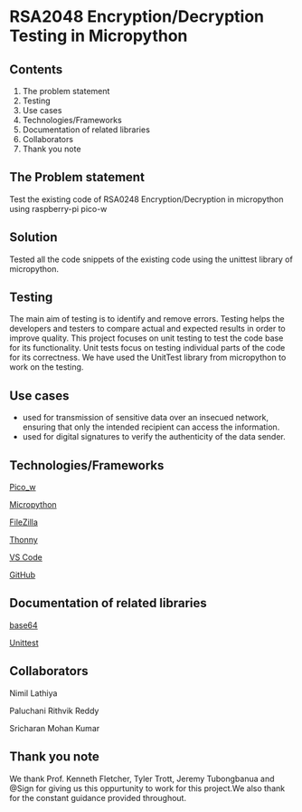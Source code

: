 # RSA2048 Encryption/Decryption Testing in Micropython

## Contents
1. The problem statement
2. Testing
3. Use cases
4. Technologies/Frameworks
5. Documentation of related libraries
6. Collaborators
7. Thank you note

## The Problem statement
Test the existing code of RSA0248 Encryption/Decryption in micropython using raspberry-pi pico-w

## Solution
Tested all the code snippets of the existing code using the unittest library of micropython.

## Testing
The main aim of testing is to identify and remove errors. Testing helps the developers and testers to compare actual and expected results in order to improve quality. This project focuses on unit testing to test the code base for its functionality. Unit tests focus on testing individual parts of the code for its correctness. We have used the UnitTest library from micropython to work on the testing.

## Use cases
* used for transmission of sensitive data over an insecued network, ensuring that only the intended recipient can access the information.
* used for digital signatures to verify the authenticity of the data sender.

## Technologies/Frameworks
[Pico_w](https://www.raspberrypi.com/documentation/microcontrollers/raspberry-pi-pico.html)

[Micropython]([micropython](https://micropython.org/))

[FileZilla](https://filezilla-project.org/)

[Thonny](https://thonny.org/)

[VS Code](https://code.visualstudio.com/download)

[GitHub](https://github.com)


## Documentation of related libraries

[base64](https://docs.python.org/3/library/base64.html)

[Unittest](https://docs.python.org/3/library/unittest.html)

## Collaborators
Nimil Lathiya

Paluchani Rithvik Reddy

Sricharan Mohan Kumar



## Thank you note
We thank Prof. Kenneth Fletcher, Tyler Trott, Jeremy Tubongbanua and @Sign for giving us this oppurtunity to work for this project.We also thank for the constant guidance provided throughout.

